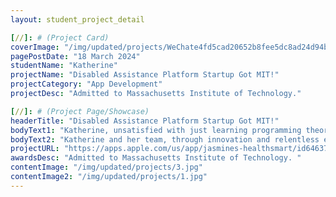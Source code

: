 ```yaml
---
layout: student_project_detail

[//]: # (Project Card)
coverImage: "/img/updated/projects/WeChate4fd5cad20652b8fee5dc8ad24d94b64.jpg"
pagePostDate: "18 March 2024"
studentName: "Katherine"
projectName: "Disabled Assistance Platform Startup Got MIT!"
projectCategory: "App Development"
projectDesc: "Admitted to Massachusetts Institute of Technology."

[//]: # (Project Page/Showcase)
headerTitle: "Disabled Assistance Platform Startup Got MIT!"
bodyText1: "Katherine, unsatisfied with just learning programming theory, created an assistive platform for the disabled that combines hardware and software, using technology to improve the lives of people with disabilities. The project has won awards in competitions and has also attracted the attention and support of investors."
bodyText2: "Katherine and her team, through innovation and relentless effort, especially made breakthroughs in multi-environmental recognition technology. By employing deep learning, ultrasound, and laser technology, they significantly enhanced the practicality of the assistive platform for the disabled."
projectURL: "https://apps.apple.com/us/app/jasmines-healthsmart/id6463776262"
awardsDesc: "Admitted to Massachusetts Institute of Technology. "
contentImage: "/img/updated/projects/3.jpg"
contentImage2: "/img/updated/projects/1.jpg"
---
```

